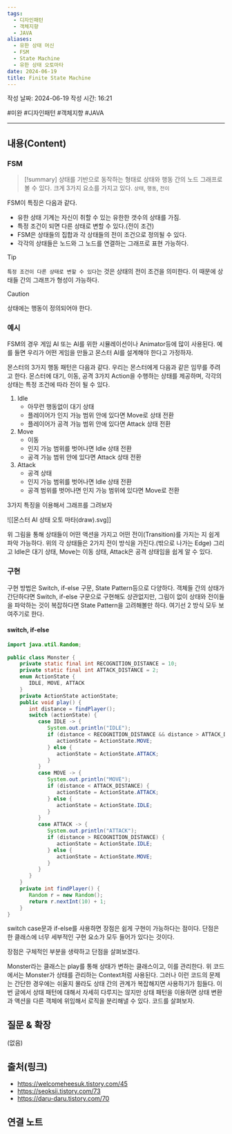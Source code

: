 ```yaml
---
tags:
  - 디자인패턴
  - 객체지향
  - JAVA
aliases:
  - 유한 상태 머신
  - FSM
  - State Machine
  - 유한 상태 오토마타
date: 2024-06-19
title: Finite State Machine
---
```

작성 날짜: 2024-06-19
작성 시간: 16:21

#미완 #디자인패턴 #객체지향 #JAVA 

----
## 내용(Content)

### FSM

>[!summary]
>상태를 기반으로 동작하는 형태로 상태와 행동 간의 노드 그래프로 볼 수 있다. 크게 3가지 요소를 가지고 있다. `상태`, `행동`, `전이`

FSM이 특징은 다음과 같다.
- 유한 상태 기계는 자신이 취할 수 있는 유한한 갯수의 상태를 가짐.
- 특정 조건이 되면 다른 상태로 변할 수 있다.(전이 조건)
- FSM은 상태들의 집합과 각 상태들의 전이 조건으로 정의될 수 있다.
- 각각의 상태들은 노드와 그 노드를 연결하는 그래프로 표현 가능하다.

>[!tip]
> `특정 조건이 다른 상태로 변할 수 있다`는 것은 상태의 전이 조건을 의미한다. 이 때문에 상태들 간의 그래프가 형성이 가능하다.

>[!caution]
>상태에는 행동이 정의되어야 한다.

### 예시

FSM의 경우 게임 AI 또는 AI를 위한 시뮬레이션이나 Animator등에 많이 사용된다. 예를 들면 우리가 어떤 게임을 만들고 몬스터 AI를 설계해야 한다고 가정하자.

몬스터의 3가지 행동 패턴은 다음과 같다. 우리는 몬스터에게 다음과 같은 임무를 주려고 한다.
몬스터에 대기, 이동, 공격 3가지 Action을 수행하는 상태를 제공하며, 각각의 상태는 특정 조건에 따라 전이 될 수 있다. 

1. Idle
	- 아무런 행동없이 대기 상태
	- 플레이어가 인지 가능 범위 안에 있다면 Move로 상태 전환
	- 플레이어가 공격 가능 범위 안에 있다면 Attack 상태 전환
2. Move
	- 이동
	- 인지 가능 범위를 벗어나면 Idle 상태 전환
	- 공격 가능 범위 안에 있다면 Attack 상태 전환
3. Attack
	- 공격 상태
	- 인지 가능 범위를 벗어나면 Idle 상태 전환
	- 공격 범위를 벗어나면 인지 가능 범위에 있다면 Move로 전환

3가지 특징을 이용해서 그래프를 그려보자


![[몬스터 AI 상태 오토 마타(draw).svg]]

위 그림을 통해 상태들이 어떤 액션을 가지고 어떤 전이(Transition)를 가지는 지 쉽게 파악 가능하다. 위의 각 상태들은 2가지 전이 방식을 가진다.(밖으로 나가는 Edge) 그리고 Idle은 대기 상태, Move는 이동 상태, Attack은 공격 상태임을 쉽게 알 수 있다.

### 구현

구현 방법은 Switch, if-else 구문, State Pattern등으로 다양하다. 객체들 간의 상태가 간단하다면 Switch, if-else 구문으로 구현해도 상관없지만, 그림이 없이 상태와 전이들을 파악하는 것이 복잡하다면 State Pattern을 고려해볼만 하다. 여기선 2 방식 모두 보여주기로 한다.

#### switch, if-else

```java
import java.util.Random;  
  
public class Monster {  
    private static final int RECOGNITION_DISTANCE = 10;  
    private static final int ATTACK_DISTANCE = 2;  
    enum ActionState {  
       IDLE, MOVE, ATTACK  
    }  
    private ActionState actionState;  
    public void play() {  
       int distance = findPlayer();  
       switch (actionState) {  
          case IDLE -> {  
             System.out.println("IDLE");  
             if (distance < RECOGNITION_DISTANCE && distance > ATTACK_DISTANCE) {  
                actionState = ActionState.MOVE;  
             } else {  
                actionState = ActionState.ATTACK;  
             }  
          }  
          case MOVE -> {  
             System.out.println("MOVE");  
             if (distance < ATTACK_DISTANCE) {  
                actionState = ActionState.ATTACK;  
             } else {  
                actionState = ActionState.IDLE;  
             }  
          }  
          case ATTACK -> {  
             System.out.println("ATTACK");  
             if (distance > RECOGNITION_DISTANCE) {  
                actionState = ActionState.IDLE;  
             } else {  
                actionState = ActionState.MOVE;  
             }  
          }  
       }  
    }  
    private int findPlayer() {  
       Random r = new Random();  
       return r.nextInt(10) + 1;  
    }  
}
```


switch case문과 if-else를 사용하면 장점은 쉽게 구현이 가능하다는 점이다. 단점은 한 클래스에 너무 세부적인 구현 요소가 모두 들어가 있다는 것이다.

장점은 구체적인 부분을 생략하고 단점을 살펴보겠다.

Monster라는 클래스는 play를 통해 상태가 변하는 클래스이고, 이를 관리한다. 위 코드에서는 Monster가 상태를 관리하는 Context처럼 사용된다. 그러나 이런 코드의 문제는 간단한 경우에는 쉬울지 몰라도 상태 간의 관계가 복잡해지면 사용하기가 힘들다. 이번 글에서 상태 패턴에 대해서 자세히 다루지는 않지만 상태 패턴을 이용하면 상태 변환과 액션을 다른 객체에 위임해서 로직을 분리해낼 수 있다. 코드를 살펴보자.



## 질문 & 확장

(없음)

## 출처(링크)

- https://welcomeheesuk.tistory.com/45
- https://seoksii.tistory.com/73
- https://daru-daru.tistory.com/70
## 연결 노트










